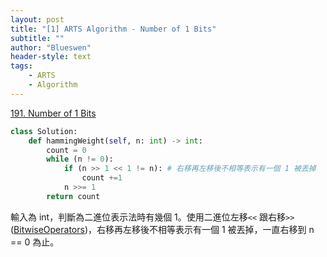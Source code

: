 ```yaml
---
layout: post
title: "[1] ARTS Algorithm - Number of 1 Bits"
subtitle: ""
author: "Blueswen"
header-style: text
tags:
    - ARTS
    - Algorithm
---
```


[191. Number of 1 Bits](https://leetcode.com/problems/number-of-1-bits/submissions/)

```python
class Solution:
    def hammingWeight(self, n: int) -> int:
        count = 0
        while (n != 0):
            if (n >> 1 << 1 != n): # 右移再左移後不相等表示有一個 1 被丟掉
                count +=1
            n >>= 1
        return count
```

輸入為 int，判斷為二進位表示法時有幾個 1。使用二進位左移`<<` 跟右移`>>`([BitwiseOperators](https://wiki.python.org/moin/BitwiseOperators))，右移再左移後不相等表示有一個 1 被丟掉，一直右移到 n == 0 為止。

